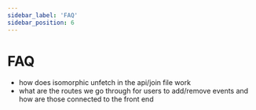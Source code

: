 ```yaml
---
sidebar_label: 'FAQ'
sidebar_position: 6
---
```

# FAQ

* how does isomorphic unfetch in the api/join file work
* what are the routes we go through for users to add/remove events and how are those connected to the front end